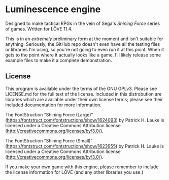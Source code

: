 # Luminescence engine

Designed to make tactical RPGs in the vein of Sega's *Shining Force* series of games. Written for LÖVE 11.4.

This is in an *extremely* preliminary form at the moment and isn't suitable for anything. Seriously, the GitHub repo doesn't even have all the testing files or libraries I'm using, so you're not going to even run it at this point. When it gets to the point where it actually looks like a game, I'll likely release some example files to make it a complete demonstration.

## License

This program is available under the terms of the GNU GPLv3. Please see LICENSE.md for the full text of the license. Included in this distrobution are libraries which are available under their own license terms; please see their included documentation for more information.

The FontStruction “Shining Force (Large)” (https://fontstruct.com/fontstructions/show/1624093) by Patrick H. Lauke is licensed under a Creative Commons Attribution license (http://creativecommons.org/licenses/by/3.0/).

The FontStruction “Shining Force (Small)” (https://fontstruct.com/fontstructions/show/1623955) by Patrick H. Lauke is licensed under a Creative Commons Attribution license (http://creativecommons.org/licenses/by/3.0/).

If you make your own game with this engine, please remember to include the license information for LÖVE (and any other libraries you use.)
